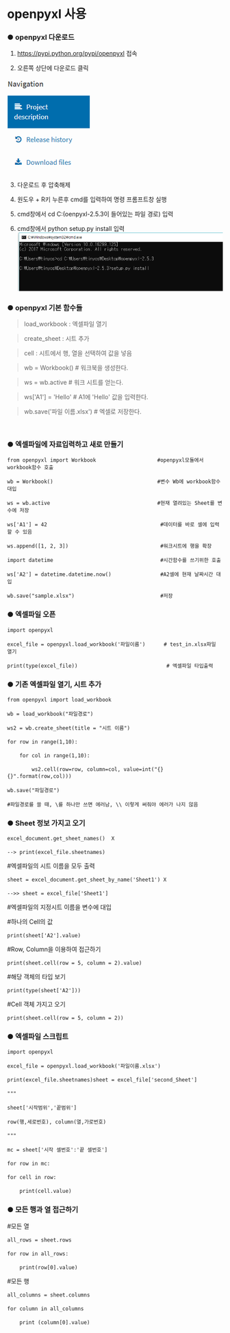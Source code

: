 # openpyxl 사용
### ● openpyxl 다운로드
1. https://pypi.python.org/pypi/openpyxl 접속

2. 오른쪽 상단에 다운로드 클릭

![1](./image/1.PNG)

3. 다운로드 후 압축해제

4. 원도우 + R키 누른후 cmd를 입력하여 명령 프롬프트창 실행  

5. cmd창에서 cd C:\(oenpyxl-2.5.3이 들어있는 파일 경로) 입력

6. cmd창에서 python setup.py install 입력
![2](./image/2.PNG)


### ● openpyxl 기본 함수들
> load_workbook : 엑셀파일 열기

> create_sheet : 시트 추가

> cell : 시트에서 행, 열을 선택하여 값을 넣음

> wb = Workbook()                        # 워크북을 생성한다.

> ws = wb.active                         # 워크 시트를 얻는다.

> ws['A1'] = 'Hello'                      # A1에 'Hello' 값을 입력한다.

> wb.save('파일 이름.xlsx')                 # 엑셀로 저장한다.
<br/>

### ● 엑셀파일에 자료입력하고 새로 만들기

	from openpyxl import Workbook                    #openpyxl모듈에서 workbook함수 호출

	wb = Workbook()                                  #변수 Wb에 workbook함수 대입

	ws = wb.active                                   #현재 열려있는 Sheet를 변수에 저장

	ws['A1'] = 42                                     #데이터를 바로 셀에 입력할 수 있음

	ws.append([1, 2, 3])                              #워크시트에 행을 확장

	import datetime                                   #시간함수를 쓰기위한 호출

	ws['A2'] = datetime.datetime.now()                #A2셀에 현재 날짜시간 대입

	wb.save("sample.xlsx")                            #저장

### ● 엑셀파일 오픈
	import openpyxl

	excel_file = openpyxl.load_workbook('파일이름')      # test_in.xlsx파일 열기

	print(type(excel_file))                             # 엑셀파일 타입출력

### ● 기존 엑셀파일 열기, 시트 추가

	from openpyxl import load_workbook
	
	wb = load_workbook("파일경로")
	
	ws2 = wb.create_sheet(title = "시트 이름")
	
	for row in range(1,10):
	
		for col in range(1,10):
  	
			ws2.cell(row=row, column=col, value=int("{}{}".format(row,col)))
	
	wb.save("파일경로")
	
	#파일경로를 쓸 때, \를 하나만 쓰면 에러남, \\ 이렇게 써줘야 에러가 나지 않음

### ● Sheet 정보 가지고 오기
	excel_document.get_sheet_names()  X  

	--> print(excel_file.sheetnames) 			

#엑셀파일의 시트 이름을 모두 출력

	sheet = excel_document.get_sheet_by_name('Sheet1') X

	-->> sheet = excel_file['Sheet1']      			

#엑셀파일의 지정시트 이름을 변수에 대입

#하나의 Cell의 값 

	print(sheet['A2'].value)

 
#Row, Column을 이용하여 접근하기 

	print(sheet.cell(row = 5, column = 2).value)


#해당 객체의 타입 보기 

	print(type(sheet['A2']))

 
#Cell 객체 가지고 오기 

	print(sheet.cell(row = 5, column = 2))


### ● 엑셀파일 스크립트

	import openpyxl

	excel_file = openpyxl.load_workbook('파일이름.xlsx')

	print(excel_file.sheetnames)sheet = excel_file['second_Sheet']

	"""
	
	sheet['시작범위','끝범위']

	row(행,세로번호), column(열,가로번호)
	
	"""

	mc = sheet['시작 셀번호':'끝 셀번호']

    for row in mc:	

  	for cell in row:		
		
	    print(cell.value)


### ● 모든 행과 열 접근하기

#모든 열 

	all_rows = sheet.rows

	for row in all_rows:

		print(row[0].value)
 
#모든 행 

	all_columns = sheet.columns

	for column in all_columns

  		print (column[0].value)







